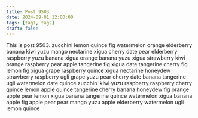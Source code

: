 ```yaml
---
title: Post 9503
date: 2024-09-01 12:00:00
tags: [tag1, tag2]
draft: false
---
```

This is post 9503.
zucchini
lemon
quince
fig
watermelon
orange
elderberry
banana
kiwi
yuzu
mango
nectarine
xigua
cherry
date
pear
elderberry
raspberry
yuzu
banana
xigua
orange
banana
yuzu
xigua
strawberry
kiwi
orange
raspberry
pear
apple
tangerine
fig
xigua
date
tangerine
cherry
fig
lemon
fig
xigua
grape
raspberry
quince
xigua
nectarine
honeydew
strawberry
raspberry
ugli
grape
yuzu
pear
cherry
date
banana
tangerine
ugli
watermelon
date
quince
zucchini
kiwi
yuzu
raspberry
raspberry
cherry
quince
lemon
apple
quince
tangerine
cherry
banana
honeydew
fig
orange
apple
pear
lemon
xigua
banana
tangerine
quince
watermelon
xigua
banana
apple
fig
apple
pear
pear
mango
yuzu
apple
elderberry
watermelon
ugli
lemon
quince
